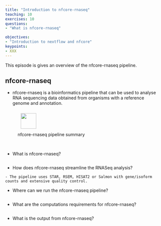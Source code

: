 ```yaml
---
title: "Introduction to nfcore-rnaseq"
teaching: 10
exercises: 10
questions:
- "What is nfcore-rnaseq"

objectives:
- "Introduction to nextflow and nfcore"
keypoints:
- XXX
---
```


This episode is gives an overview of the nfcore-rnaseq pipeline.

## nfcore-rnaseq
- nfcore-rnaseq is a bioinformatics pipeline that can be used to analyse RNA sequencing data obtained from organisms with a reference genome and annotation.

<figure>
  <img src="{{ page.root }}/fig/nf-core-rnaseq_metro_map_grey.png" style="margin:10px;height:50px"/>
  <figcaption> nfcore-rnaseq pipeline summary </figcaption>
</figure><br>


- What is nfcore-rnaseq?
~~~
~~~

- How does nfcore-rnaseq streamline the RNASeq analysis?
~~~
- The pipeline uses STAR, RSEM, HISAT2 or Salmon with gene/isoform counts and extensive quality control.
~~~

- Where can we run the nfcore-rnaseq pipeline?
~~~
~~~

- What are the computations requirements for nfcore-rnaseq?
~~~
~~~

- What is the output from nfcore-rnaseq?
~~~
~~~

